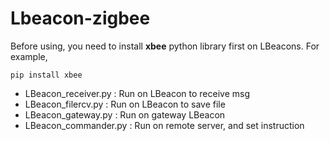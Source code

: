 # Lbeacon-zigbee

Before using, you need to install **xbee** python library first on LBeacons. For example, 
```
pip install xbee
```

- LBeacon_receiver.py : Run on LBeacon to receive msg 
- LBeacon_filercv.py : Run on LBeacon to save file 
- LBeacon_gateway.py : Run on gateway LBeacon
- LBeacon_commander.py : Run on remote server, and set instruction